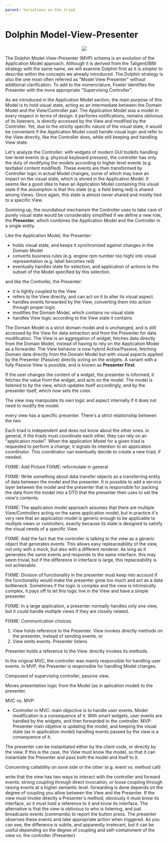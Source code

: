 ```yaml
---
parent: Variations on the triad
---
```

# Dolphin Model-View-Presenter

<p align="center">
    <img src="images/ModelViewPresenter/mvc_vs_mvp.png" />
</p>

The Dolphin Model-View-Presenter (MVP) schema is an evolution of 
the Application Model approach. Although it is derived from the Taligent/IBM
strategy with the same name, we will examine Dolphin first as it is simpler to
describe within the concepts we already introduced. The Dolphin strategy is
also the one most often referred as "Model View Presenter" without additional
clarification. To add to the nomenclature, Fowler identifies the Presenter
with the more appropriate "Supervising Controller".

As we introduced in the Application Model section, the main purpose of this
Model is to hold visual state, acting as an intermediate between the Domain
Model and the View/Controller pair. The Application Model was a model in every
respect in terms of design: it performs notifications, remains oblivious of
its listeners, is directly accessed by the View and modified by the Controller.
Yet, due to the strictly specific nature of the visual state, it would be
convenient if the Application Model could handle visual logic and refer to the
View directly, like the Controller does, while still keeping and handling View
state.

Let's analyze the Controller: with widgets of modern GUI toolkits handling
low-level events (e.g. physical keyboard presses), the controller has only the
duty of modifying the models according to higher level events (e.g. textlabel
content modified). These events are then transformed by Controller logic in
actual Model changes, some of which may have an impact on the visual state,
which is stored in the Application Model. It seems like a good idea to have an
Application Model containing this visual state if the assumption is that this
state (e.g. a field being red) is shared among Views. Once again, this state
is almost never shared and mostly tied to a specific View.

Summing up, the roundabout mechanism the Controller uses to take care
of purely visual state would be considerably simplified if we define
a new role, the **Presenter**, which combines the Application Model and the 
Controller in a single entity. 

Like the Application Model, the Presenter:
    
- holds visual state, and keeps it synchronized against changes in the
  Domain Model
- converts business rules (e.g. engine rpm number too high)
  into visual representation (e.g. label becomes red)
- eventually handles state for selection, and application of actions
  to the subset of the Model specified by this selection.

and like the Controller, the Presenter:

- it is tightly coupled to the View
- refers to the View directly, and can act on it to alter its 
  visual aspect.
- handles events forwarded by the View, converting them into action through proper logic.
- modifies the Domain Model, which contains no visual state
- handles View logic according to the View state it contains

The Domain Model is a strict domain model and is unchanged, and is still accessed by the View for data
extraction and from the Presenter for data modification. The View 
is an aggregation of widget, fetches data directly from the Domain Model, instead of having to rely
on the Application Model as a forwarder. The View behavior is now hybrid
Active/Passive, fetching Domain data directly from the Domain Model but with
visual aspects applied by the Presenter (Passive) directly acting on the
widgets. A variant with a fully Passive View is possible, and is known as
**Presenter First**.

If the user changes the content of a widget, the presenter is informed, it fetches the value
from the widget, and acts on the model.  The model is listened to by the view, which updates
itself accordingly, and by the presenter itself, which now sets the color.

The view may manipulate its own logic and aspect internally if it does not need to modify the
model.

every view has a specific presenter. There's a strict relationship between the two

Each triad is independent and does not know about the other ones. in general,
if the triads must coordinate each other, they can rely on an "application
model". When the application Model for a given triad is requested to perform a
change, it signals its intention to an application coordinator. This
coordinator can eventually decide to create a new triad, if needed.




FIXME: Add Picture
FIXME: reformulate in general

FIXME: Write something about data transfer objects as a transferring entity of data between the
model and the presenter. It is possible to add a service layer between the
model and the presenter that is responsible for packing the data from the model
into a DTO that the presenter then uses to set the view's contents.

FIXME: The application model approach assumes that there are multiple View/Controllers acting on the
same application model, but in practice it's very rare that an application model is generic enough
to be applicable to multiple views or controllers, exactly because its state is designed to satisfy 
the visual needs of a specific View.


FIXME: Add the fact that the controller is talking to the view as a generic object that generates
events. This allows easy repleaceability of the view, not only with a mock, but also with a different
renderer. As long as it generates the same events and responds to the same interface. this may seem
trivial, but if the difference in interface is large, this replaceability is not achievable.

FIXME: Division of functionality in the presenter must keep into account if the functionality would make
the presenter grow too much and act as a data bottleneck. Sometimes if the logic is complex and the view is
intrinsically complex, it pays off to let this logic live in the View and have a simple presenter.


FIXME: In a large application, a presenter normally handles only one view, but it could
handle multiple views if they are closely related.

FIXME: Communication choices.
 1) View holds reference to the Presenter. View invokes directly methods on the presenter, instead of sending events. or
 2) View emits events. Presenter listens

Presenter holds a reference to the View. directly invokes its methods.

In the original MVC, the controller was mainly responsible for handling user events.
in MVP, the Presenter is responsible for handling Model changes.

Composed of supervising controller, passive view.

Moves presentation logic from the Model (as in aplication model) to the presenter.

MVC vs. MVP:
- Controller in MVC: main objective is to handle user events. Model modification is a consequence of it.
  With smart widgets, user events are handled by the widgets, and then forwarded to the controller.
MVP: Presenter main objetive is updating the model, and keeping the visual state (as in application model)
     handling events passed by the view is a consequence of it.


The presenter can be instantiated either by the client code, or directly by the
view. If this is the case, the View must know the model, so that it can
instantiate the Presenter and pass both the model and itself to it.


Concerning callability on sone side or the other (e.g. event vs. method call)

write that the view has two ways to interact with the controller and forward
events: strong coupling through direct invocation, or loose coupling through raising
events at a higher semantic level.
forwarding is done depends on the degree of coupling you allow between the View
and the Presenter. If the view must invoke directly a Presenter's method,
obviously it must know its interface, so it must hold a reference to it and
know its interface. The alternative is that the view is oblivious to who is
listening, and just broadcasts events (commands) to report the button press.
The presenter observes these events and take appropriate action when triggered.
As you can see, the difference is subtle, and apparently irrelevant, but it can
be useful depending on the degree of coupling and self-containment of the view
vs. the controller (Presenter)




